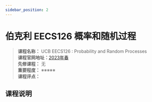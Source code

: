 ```yaml
---
sidebar_position: 2
---
```


# 伯克利 EECS126 概率和随机过程





>**课程名称：** UCB EECS126 : Probability and Random Processes   
**课程官网地址：**[2023年春](https://inst.eecs.berkeley.edu/~ee126/sp23/)  
**先修课程：** 无  
**重要程度：** ※※※※※  
**课程评点：** 

## 课程说明

<Comment></Comment>
